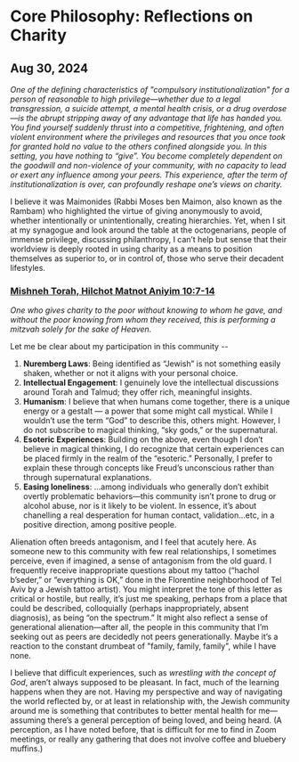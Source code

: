# Core Philosophy: Reflections on Charity
## Aug 30, 2024

_One of the defining characteristics of "compulsory institutionalization" for a person of reasonable to high privilege—whether due to a legal transgression, a suicide attempt, a mental health crisis, or a drug overdose—is the abrupt stripping away of any advantage that life has handed you. You find yourself suddenly thrust into a competitive, frightening, and often violent environment where the privileges and resources that you once took for granted hold no value to the others confined alongside you. In this setting, you have nothing to “give”. You become completely dependent on the goodwill and non-violence of your community, with no capacity to lead or exert any influence among your peers. This experience, after the term of institutionalization is over, can profoundly reshape one’s views on charity._

I believe it was Maimonides (Rabbi Moses ben Maimon, also known as the Rambam) who highlighted the virtue of giving anonymously to avoid, whether intentionally or unintentionally, creating hierarchies. Yet, when I sit at my synagogue and look around the table at the octogenarians, people of immense privilege, discussing philanthropy, I can’t help but sense that their worldview is deeply rooted in using charity as a means to position themselves as superior to, or in control of, those who serve their decadent lifestyles. 

### [Mishneh Torah, Hilchot Matnot Aniyim 10:7-14](https://www.sefaria.org/Mishneh_Torah%2C_Gifts_to_the_Poor.10.7?lang=bi)
_One who gives charity to the poor without knowing to whom he gave, and without the poor knowing from whom they received, this is performing a mitzvah solely for the sake of Heaven._


Let me be clear about my participation in this community --

1.	**Nuremberg Laws**: Being identified as “Jewish” is not something easily shaken, whether or not it aligns with your personal choice.
2.	**Intellectual Engagement**: I genuinely love the intellectual discussions around Torah and Talmud; they offer rich, meaningful insights.
3.	**Humanism**: I believe that when humans come together, there is a unique energy or a gestalt — a power that some might call mystical. While I wouldn’t use the term “God” to describe this, others might. However, I do not subscribe to magical thinking, “sky gods,” or the supernatural.
4.	**Esoteric Experiences**: Building on the above, even though I don’t believe in magical thinking, I do recognize that certain experiences can be placed firmly in the realm of the “esoteric.” Personally, I prefer to explain these through concepts like Freud’s unconscious rather than through supernatural explanations.
5.	**Easing loneliness**: ...among individuals who generally don’t exhibit overtly problematic behaviors—this community isn’t prone to drug or alcohol abuse, nor is it likely to be violent. In essence, it’s about chanelling a real desperation for human contact, validation...etc, in a positive direction, among positive people. 

Alienation often breeds antagonism, and I feel that acutely here. As someone new to this community with few real relationships, I sometimes perceive, even if imagined, a sense of antagonism from the old guard. I frequently receive inappropriate questions about my tattoo (“hachol b’seder,” or “everything is OK,” done in the Florentine neighborhood of Tel Aviv by a Jewish tattoo artist). You might interpret the tone of this letter as critical or hostile, but really, it’s just me speaking, perhaps from a place that could be described, colloquially (perhaps inappropriately, absent diagnosis), as being “on the spectrum.” It might also reflect a sense of generational alienation—after all, the people in this community that I’m seeking out as peers are decidedly not peers generationally. Maybe it’s a reaction to the constant drumbeat of "family, family, family", while I have none.

I believe that difficult experiences, such as _wrestling with the concept of God_, aren’t always supposed to be pleasant. In fact, much of the learning happens when they are not. Having my perspective and way of navigating the world reflected by, or at least in relationship with, the Jewish community around me is something that contributes to better mental health for me—assuming there’s a general perception of being loved, and being heard.  (A perception, as I have noted before, that is difficult for me to find in Zoom meetings, or really any gathering that does not involve coffee and bluebery muffins.)